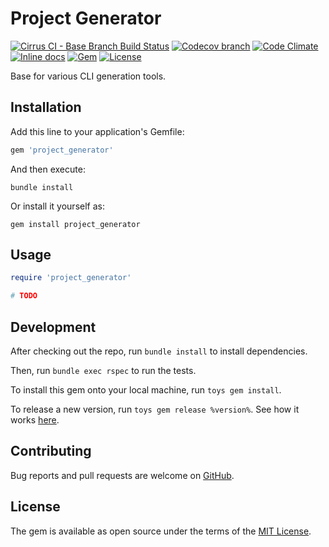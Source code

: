# Project Generator

[![Cirrus CI - Base Branch Build Status](https://img.shields.io/cirrus/github/AlexWayfer/project_generator?style=flat-square)](https://cirrus-ci.com/github/AlexWayfer/project_generator)
[![Codecov branch](https://img.shields.io/codecov/c/github/AlexWayfer/project_generator/main.svg?style=flat-square)](https://codecov.io/gh/AlexWayfer/project_generator)
[![Code Climate](https://img.shields.io/codeclimate/maintainability/AlexWayfer/project_generator.svg?style=flat-square)](https://codeclimate.com/github/AlexWayfer/project_generator)
[![Inline docs](https://inch-ci.org/github/AlexWayfer/project_generator.svg?branch=main)](https://inch-ci.org/github/AlexWayfer/project_generator)
[![Gem](https://img.shields.io/gem/v/project_generator.svg?style=flat-square)](https://rubygems.org/gems/project_generator)
[![License](https://img.shields.io/github/license/AlexWayfer/project_generator.svg?style=flat-square)](LICENSE.txt)

Base for various CLI generation tools.

## Installation

Add this line to your application's Gemfile:

```ruby
gem 'project_generator'
```

And then execute:

```shell
bundle install
```

Or install it yourself as:

```shell
gem install project_generator
```

## Usage

```ruby
require 'project_generator'

# TODO
```

## Development

After checking out the repo, run `bundle install` to install dependencies.

Then, run `bundle exec rspec` to run the tests.

To install this gem onto your local machine, run `toys gem install`.

To release a new version, run `toys gem release %version%`.
See how it works [here](https://github.com/AlexWayfer/gem_toys#release).

## Contributing

Bug reports and pull requests are welcome on [GitHub](https://github.com/AlexWayfer/project_generator).

## License

The gem is available as open source under the terms of the [MIT License](https://opensource.org/licenses/MIT).
